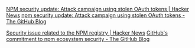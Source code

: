 
[NPM security update: Attack campaign using stolen OAuth tokens | Hacker News](https://news.ycombinator.com/item?id=31526044)
[npm security update: Attack campaign using stolen OAuth tokens - The GitHub Blog](https://github.blog/2022-05-26-npm-security-update-oauth-tokens/)

[Security issue related to the NPM registry | Hacker News](https://news.ycombinator.com/item?id=29245080)
[GitHub's commitment to npm ecosystem security - The GitHub Blog](https://github.blog/2021-11-15-githubs-commitment-to-npm-ecosystem-security/#security-issues-related-to-the-npm-registry)
